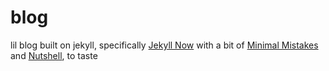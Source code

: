 # blog
lil blog built on jekyll, specifically [Jekyll Now](https://github.com/barryclark/jekyll-now) with a bit of [Minimal Mistakes](https://github.com/mmistakes/minimal-mistakes) and [Nutshell](https://github.com/ncase/nutshell), to taste